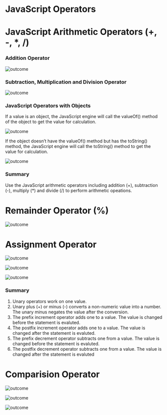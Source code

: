 # JavaScript Operators

# JavaScript Arithmetic Operators (+, -, *, /)

### Addition Operator

![outcome](./01.JPG)

### Subtraction, Multiplication and Division Operator

![outcome](./02.JPG)

### JavaScript Operators with Objects

If a value is an object, the JavaScript engine will call the valueOf() method of the object to get the value for calculation.

![outcome](./03.JPG)

If the object doesn’t have the valueOf() method but has the toString() method, the JavaScript engine will call the toString() method to get the value for calculation. 

![outcome](./04.JPG)

### Summary
Use the JavaScript arithmetic operators including addition (+), subtraction (-), multiply (*) and divide (/) to perform arithmetic opeations.

# Remainder Operator (%)

![outcome](./05.JPG)

# Assignment Operator

![outcome](./07.JPG)

![outcome](./08.JPG)

![outcome](./09.JPG)

### Summary
1. Unary operators work on one value.
2. Unary plus (+) or minus (-) converts a non-numeric value into a number. The unary minus negates the value after the conversion.
3. The prefix increment operator adds one to a value. The value is changed before the statement is evaluted.
4. The postfix increment operator adds one to a value. The value is changed after the statement is evaluted.
5. The prefix decrement operator subtracts one from a value. The value is changed before the statement is evaluted.
6. The postfix decrement operator subtracts one from a value. The value is changed after the statement is evaluted

# Comparision Operator

![outcome](./10.JPG)

![outcome](./11.JPG)

![outcome](./12.JPG)





